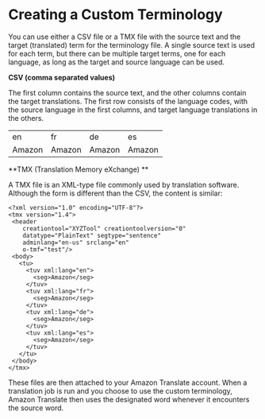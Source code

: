 # Creating a Custom Terminology<a name="creating-custom-terminology"></a>

You can use either a CSV file or a TMX file with the source text and the target \(translated\) term for the terminology file\. A single source text is used for each term, but there can be multiple target terms, one for each language, as long as the target and source language can be used\.

**CSV \(comma separated values\)**

The first column contains the source text, and the other columns contain the target translations\. The first row consists of the language codes, with the source language in the first columns, and target language translations in the others\.


|  |  |  |  | 
| --- |--- |--- |--- |
| en | fr | de | es | 
| Amazon | Amazon | Amazon | Amazon | 

**TMX \(Translation Memory eXchange\) **

A TMX file is an XML\-type file commonly used by translation software\. Although the form is different than the CSV, the content is similar:

```
<?xml version="1.0" encoding="UTF-8"?>
<tmx version="1.4">
 <header
    creationtool="XYZTool" creationtoolversion="0"
    datatype="PlainText" segtype="sentence"
    adminlang="en-us" srclang="en"
    o-tmf="test"/>
 <body>
   <tu>
     <tuv xml:lang="en">
       <seg>Amazon</seg>
     </tuv>
     <tuv xml:lang="fr">
       <seg>Amazon</seg>
     </tuv>
     <tuv xml:lang="de">
       <seg>Amazon</seg>
     </tuv>
     <tuv xml:lang="es">
       <seg>Amazon</seg>
     </tuv>
   </tu>   
 </body>
</tmx>
```

These files are then attached to your Amazon Translate account\. When a translation job is run and you choose to use the custom terminology, Amazon Translate then uses the designated word whenever it encounters the source word\.